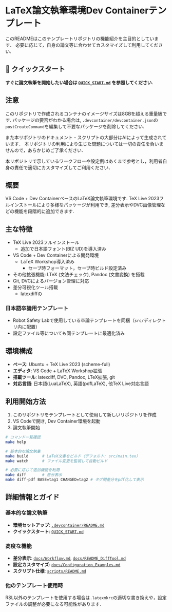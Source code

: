 # LaTeX論文執筆環境Dev Containerテンプレート

このREADMEはこのテンプレートリポジトリの機能紹介を主目的としています．
必要に応じて，自身の論文等に合わせてカスタマイズして利用してください.

## 🚀 クイックスタート

**すぐに論文執筆を開始したい場合は [`QUICK_START.md`](QUICK_START.md) を参照してください.**

## 注意

このリポジトリで作成されるコンテナのイメージサイズは8GBを超える重量級です.
パッケージの要否がわかる場合は, `.devcontainer/devcontainer.json`の`postCreateCommand`を編集して不要なパッケージを削除してください.

また本リポジトリのドキュメント・スクリプトの大部分はAIによって生成されています．
本リポジトリの利用により生じた問題については一切の責任を負いませんので，あらかじめご了承ください．

本リポジトリで示しているワークフローや設定例はあくまで参考とし，利用者自身の責任で適切にカスタマイズしてご利用ください．

## 概要

VS Code + Dev ContainerベースのLaTeX論文執筆環境です. TeX Live 2023フルインストールにより多様なパッケージが利用でき, 差分表示やDVC画像管理などの機能を段階的に追加できます.

## 主な特徴

* TeX Live 2023フルインストール
    * 追加で日本語フォント(BIZ UD)を導入済み
* VS Code + Dev Containerによる開発環境
    * LaTeX Workshop導入済み
        * セーブ時フォーマット，セーブ時ビルド設定済み
* その他拡張機能: LTeX (文法チェック), Pandoc (文書変換) を搭載
* Git, DVCによるバージョン管理に対応
* 差分可視化ツール搭載
    * latexdiffの

### 日本語卒論用テンプレート

* Robot Safety Labで使用している卒論テンプレートを同梱（`src/`ディレクトリ内に配置）
* 設定ファイル等についても同テンプレートに最適化済み

## 環境構成

* **ベース**: Ubuntu + TeX Live 2023 (scheme-full)
* **エディタ**: VS Code + LaTeX Workshop拡張
* **搭載ツール**: latexdiff, DVC, Pandoc, LTeX拡張, git
* **対応言語**: 日本語(LuaLaTeX), 英語(pdfLaTeX), 他TeX Live対応言語

## 利用開始方法

1. このリポジトリをテンプレートとして使用して新しいリポジトリを作成
2. VS Codeで開き, Dev Container環境を起動
3. 論文執筆開始

```bash
# コマンド一覧確認
make help

# 基本的な論文執筆
make build      # LaTeX文書をビルド（デフォルト: src/main.tex）
make watch      # ファイル変更を監視して自動ビルド

# 必要に応じて追加機能を利用
make diff       # 差分表示
make diff-pdf BASE=tag1 CHANGED=tag2 # タグ間差分をpdf化して表示
```

## 詳細情報とガイド

### 基本的な論文執筆

* **環境セットアップ**: [`.devcontainer/README.md`](.devcontainer/README.md)
* **クイックスタート**: [`QUICK_START.md`](QUICK_START.md)

### 高度な機能

* **差分表示**: [`docs/Workflow.md`](docs/Workflow.md), [`docs/README_DiffTool.md`](docs/README_DiffTool.md)
* **設定カスタマイズ**: [`docs/Configuration_Examples.md`](docs/Configuration_Examples.md)
* **スクリプト仕様**: [`scripts/README.md`](scripts/README.md)

### 他のテンプレート使用時

RSL以外のテンプレートを使用する場合は`.latexmkrc`の適切な書き換えや，設定ファイルの調整が必要になる可能性があります．
